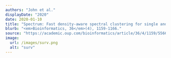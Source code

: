 ```yaml
---
authors: "John et al."
displayDate: "2020"
date: 2020-01-10
title: "Spectrum: Fast density-aware spectral clustering for single and multi-omic data"
blurb: "<em>Bioinformatics, 36</em>(4), 1159-1166."
source: "https://academic.oup.com/bioinformatics/article/36/4/1159/5566508"
image:
  url: /images/surv.png
  alt: "surv"
---
```

